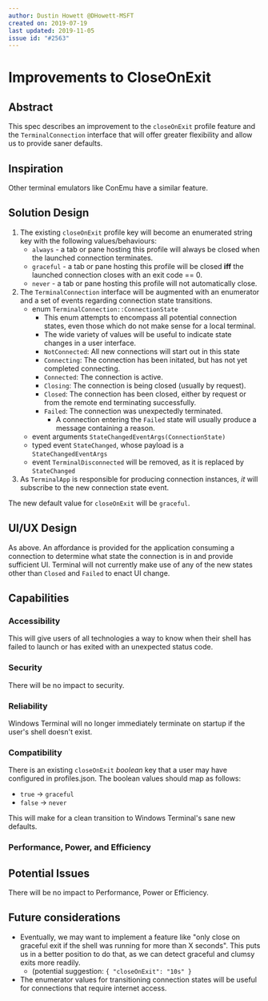 ```yaml
---
author: Dustin Howett @DHowett-MSFT
created on: 2019-07-19
last updated: 2019-11-05
issue id: "#2563"
---
```


# Improvements to CloseOnExit

## Abstract

This spec describes an improvement to the `closeOnExit` profile feature and the `TerminalConnection` interface that will offer greater flexibility and allow us to provide saner defaults.

## Inspiration

Other terminal emulators like ConEmu have a similar feature.

## Solution Design

1. The existing `closeOnExit` profile key will become an enumerated string key with the following values/behaviours:
   * `always` - a tab or pane hosting this profile will always be closed when the launched connection terminates.
   * `graceful` - a tab or pane hosting this profile will be closed **iff** the launched connection closes with an exit code == 0.
   * `never` - a tab or pane hosting this profile will not automatically close.
2. The `TerminalConnection` interface will be augmented with an enumerator and a set of events regarding connection state transitions.
    * enum `TerminalConnection::ConnectionState`
        * This enum attempts to encompass all potential connection states, even those which do not make sense for a local terminal.
        * The wide variety of values will be useful to indicate state changes in a user interface.
        * `NotConnected`: All new connections will start out in this state
        * `Connecting`: The connection has been initated, but has not yet completed connecting.
        * `Connected`: The connection is active.
        * `Closing`: The connection is being closed (usually by request).
        * `Closed`: The connection has been closed, either by request or from the remote end terminating successfully.
        * `Failed`: The connection was unexpectedly terminated.
            * A connection entering the `Failed` state will usually produce a message containing a reason.
    * event arguments `StateChangedEventArgs(ConnectionState)`
    * typed event `StateChanged`, whose payload is a `StateChangedEventArgs`
    * event `TerminalDisconnected` will be removed, as it is replaced by `StateChanged`
3. As `TerminalApp` is responsible for producing connection instances, _it_ will subscribe to the new connection state event.

The new default value for `closeOnExit` will be `graceful`.

## UI/UX Design

As above. An affordance is provided for the application consuming a connection to determine what state the connection is in and provide sufficient UI. Terminal will not currently make use of any of the new states other than `Closed` and `Failed` to enact UI change.

## Capabilities

### Accessibility

This will give users of all technologies a way to know when their shell has failed to launch or has exited with an unexpected status code.

### Security

There will be no impact to security.

### Reliability

Windows Terminal will no longer immediately terminate on startup if the user's shell doesn't exist.

### Compatibility

There is an existing `closeOnExit` _boolean_ key that a user may have configured in profiles.json. The boolean values should map as follows:

* `true` -> `graceful`
* `false` -> `never`

This will make for a clean transition to Windows Terminal's sane new defaults.

### Performance, Power, and Efficiency

## Potential Issues

There will be no impact to Performance, Power or Efficiency.

## Future considerations

* Eventually, we may want to implement a feature like "only close on graceful exit if the shell was running for more than X seconds". This puts us in a better position to do that, as we can detect graceful and clumsy exits more readily.
   * (potential suggestion: `{ "closeOnExit": "10s" }`
* The enumerator values for transitioning connection states will be useful for connections that require internet access.
